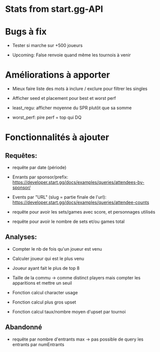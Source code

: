 # Stats from start.gg-API

# Bugs à fix 

- Tester si marche sur +500 joueurs

- Upcoming: False renvoie quand même les tournois à venir

# Améliorations à apporter

- Mieux faire liste des mots à inclure / exclure pour filtrer les singles

- Afficher seed et placement pour best et worst perf

- least_regu: afficher moyenne du SPR plutôt que sa somme

- worst_perf: pire perf = top qui DQ

# Fonctionnalités à ajouter

## Requêtes:

- requête par date (période)

- Enrants par sponsor/prefix: https://developer.start.gg/docs/examples/queries/attendees-by-sponsor/

- Events par "URL" (slug = partie finale de l'url): https://developer.start.gg/docs/examples/queries/attendee-counts

- requête pour avoir les sets/games avec score, et personnages utilisés

- requête pour avoir le nombre de sets et/ou games total


## Analyses:

- Compter le nb de fois qu'un joueur est venu

- Calculer joueur qui est le plus venu

- Joueur ayant fait le plus de top 8

- Taille de la commu -> comme distinct players mais compter les apparitions et mettre un seuil

- Fonction calcul character usage

- Fonction calcul plus gros upset

- Fonction calcul taux/nombre moyen d'upset par tournoi 

## Abandonné

- requête par nombre d'entrants max -> pas possible de query les entrants par numEntrants 

